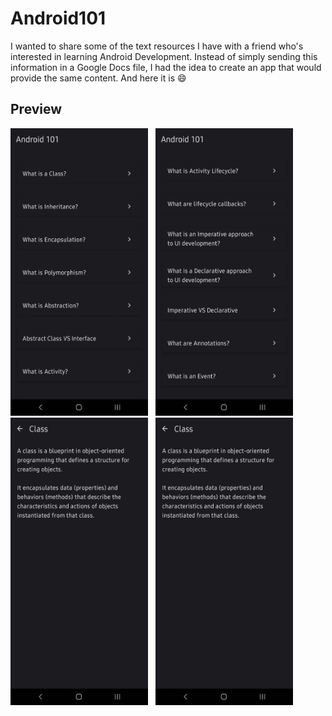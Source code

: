 # Android101
I wanted to share some of the text resources I have with a friend who's interested in learning Android Development. Instead of simply sending this information in a Google Docs file, I had the idea to create an app that would provide the same content. And here it is 😄

## Preview
<p align="left">
    <img src="Preview Images/Android101[1].png" alt="Main Page [1]" width="220" height="460">&nbsp;&nbsp;
    <img src="Preview Images/Android101[2].png" alt="Main Page [2]" width="220" height="460">&nbsp;&nbsp;
    <img src="Preview Images/Android101[3].png" alt="Content Page [1]" width="220" height="460">&nbsp;&nbsp;
    <img src="Preview Images/Android101[3].png" alt="Content Page [2]" width="220" height="460">&nbsp;&nbsp;
</p>
